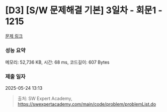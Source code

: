 # [D3] [S/W 문제해결 기본] 3일차 - 회문1 - 1215 

[문제 링크](https://swexpertacademy.com/main/code/problem/problemDetail.do?contestProbId=AV14QpAaAAwCFAYi) 

### 성능 요약

메모리: 52,736 KB, 시간: 68 ms, 코드길이: 607 Bytes

### 제출 일자

2025-05-24 13:13



> 출처: SW Expert Academy, https://swexpertacademy.com/main/code/problem/problemList.do